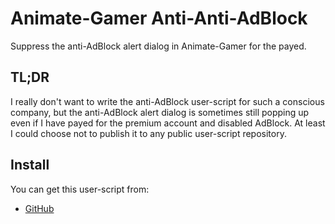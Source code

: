 # Animate-Gamer Anti-Anti-AdBlock

Suppress the anti-AdBlock alert dialog in Animate-Gamer for the payed.

## TL;DR

I really don't want to write the anti-AdBlock user-script for such a conscious company, but the anti-AdBlock alert dialog is sometimes still popping up even if I have payed for the premium account and disabled AdBlock. At least I could choose not to publish it to any public user-script repository.

## Install

You can get this user-script from:

- [GitHub](https://github.com/rod24574575/monorepo/tree/main/packages/animate-gamer-anti-anti-adblock)
